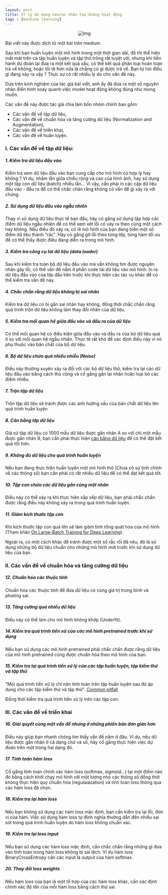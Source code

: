 ```yaml
---
layout: post
title: 37 lý do mạng neuron nhân tạo không hoạt động
tags : [machine learning]
---
```


<div class="block">
	<center>
		<img src="{{ site.baseurl }}/img/nnsheader.png" alt="Img">
	</center>
</div> 

Bài viết này được dịch từ một bài trên medium.

Sau khi bạn huấn luyện một mô hình trong một thời gian dài, đồ thị thể hiện mất mát trên cả tập huấn luyện và tập thử trông rất tuyệt vời, 
nhưng khi tiến hành dự đoán lại đưa ra một kết quả xấu, có thể kết quả phân loại hoàn toàn trả về không, hoặc tồi tệ hơn nữa là 
chẳng có gì được trả về. Bạn tự hỏi điều gì đang xảy ra vậy ? Thực sự có rất nhiều lý do cho vấn đề này.

Dựa trên kinh nghiệm của tác giả bài viết, anh ấy đã đưa ra một số nguyên nhân điển hình xoay quanh việc model hoạt động không đúng 
như mong muốn.

Các vấn đề này được tác giả chia làm bốn nhóm chính bao gồm:

  - Các vấn đề về tập dữ liệu,
  - Các vấn đề về chuẩn hóa và tăng cường dữ liệu (Normalization and Augmentation),
  - Các vấn đề về triển khai,
  - Các vấn đề về huấn luyện.
  
### I. Các vấn đề về tập dữ liệu:

##### 1. Kiểm tra dữ liệu đầu vào

Kiểm tra xem dữ liệu đầu vào bạn cung cấp cho mô hình có hợp lý hay không ? Ví dụ, nhầm lẫn giữa chiều rộng và cao của hình ảnh, 
hay sử dụng một tập con dữ liệu (batch) nhiều lần... Vì vậy, cần phải in các cặp dữ liệu đầu vào - đầu ra để có thể chắc chăn rằng 
không có vấn đề gì xảy ra với chúng.

##### 2. Sử dụng dữ liệu đầu vào ngẫu nhiên

Thay vì sử dụng dữ liệu thực tế ban đầu, hãy có gắng sử dụng tập hợp các điểm dữ liệu ngẫu nhiên để có thể xem xét lỗi có xảy ra theo 
cùng một cách hay không. Nếu điều đó xảy ra, có lẽ mô hình của bạn đang biến một số điểm dữ liệu thành "rác". Hãy có gắng gỡ lỗi theo
từng lớp, từng hàm tối ưu để có thể thấy được điều đang diễn ra trong mô hình.

##### 3. Kiểm tra công cụ tải dữ liệu (data loader)

Sau khi kiểm tra toàn bộ dữ liệu đầu vào mà vẫn không tìm được nguyên nhân gây lỗi, có thể vấn đề nằm ở phần code tải dữ liệu vào 
mô hình. In ra dữ liệu đầu vào của lớp đầu tiên trước khi thực hiện các tác vụ khác để có thể kiểm tra vấn đề này.

##### 4. Chắc chắn rằng dữ liệu không bị sai nhãn

Kiểm tra dữ liệu có bị gắn sai nhãn hay không, đồng thời chắc chắn rằng quá trình trộn dữ liệu không làm thay đổi nhãn của dữ liệu.

##### 5. Kiểm tra mối quan hệ giữa đầu vào và đầu ra của dữ liệu

Có thể mối quan hệ có điều kiện giữa đầu vào và đầu ra của bộ dữ liệu quá ít so với mối quan hệ ngẫu nhiên. Thực tế rất khó để xác 
định điều này vì nó phụ thuộc vào bản chất của bộ dữ liệu.

##### 6. Bộ dữ liệu chứa quá nhiều nhiễu (Noise)

Điều này thường xuyên xảy ra đối với các bộ dữ liệu thô, kiểm tra lại các dữ liệu đầu vào bằng cách thủ công và cố gắng gắn lại nhãn 
hoặc loại bỏ các điểm nhiễu.

##### 7. Trộn tập dữ liệu

Trộn tập dữ liệu sẽ tránh được các ảnh hưởng xấu của bản chất dữ liệu lên quá trình huấn luyện

##### 8. Cân bằng lớp dữ liệu

Giả sử tập dữ liệu có 1000 mẫu dữ liệu được gắn nhãn A so với chỉ một mẫu được gắn nhãn B, bạn cần phải thực hiện [cân bằng dữ liệu](https://machinelearningmastery.com/tactics-to-combat-imbalanced-classes-in-your-machine-learning-dataset/) 
để có thể đặt kết quả tốt hơn.

##### 9. Không đủ dữ liệu cho quá trình huấn luyện

Nếu bạn đang thực hiện huấn luyện một mô hình thô (Chưa có sự tinh chỉnh về các thông số) bạn cần phải có rất nhiều dữ liệu để có thể 
đạt kết quả tốt.

##### 10. Tập con chứa các dữ liệu gắn cùng một nhãn

Điều này có thể xảy ra khi thực hiện sắp xếp dữ liệu, bạn phải chắc chắn được rằng điều này không xảy ra trong quá trình huấn luyện.

##### 11. Giảm kích thước tập con

Khi kích thước tập con quá lớn sẽ làm giảm tính tổng quát hóa của mô hình (Tham khảo [On Large-Batch Training for Deep Learning](https://arxiv.org/abs/1609.04836)).

Ngoài ra, có một cách khác để tránh được một số rắc rối đã nêu, đó là sử dụng những bộ dữ liệu chuẩn cho những mô hình mới trước khi sử dụng dữ liệu của bạn.

### II. Các vấn đề về chuẩn hóa và tăng cường dữ liệu

##### 12. Chuẩn hóa các thuộc tính

Chuẩn hóa các thuộc tính để đưa dữ liệu có cùng giá trị trung bình và phương sai.

##### 13. Tăng cường quá nhiều dữ liệu

Điều này có thể làm cho mô hình không khớp (Underfit).

##### 14. Kiểm tra quá trình tiền xử của các mô hình pretrained trước khi sử dụng

Nếu bạn sử dụng các mô hình pretrained phải chắc chắn được rằng dữ liệu của mô hình pretrained cũng được chuẩn hóa theo mô hình của bạn.

##### 15. Kiểm tra lại quá trình tiền xử lý của các tập huấn luyện, tập kiểm thử và tập thử

"Mọi quá trình tiền xử lý chỉ nên tính toán trên tập huấn luyện sau đó áp dụng cho các tập kiểm thử và tập thử". [Common pitfall](http://cs231n.github.io/neural-networks-2/#datapre)

Đồng thời kiểm tra quá trình tiền xử lý trên các tập con.

### III. Các vấn đề về triển khai

##### 16. Giải quyết cùng một vấn đề nhưng ở những phiên bản đơn giản hơn

Điều này giúp bạn nhanh chóng tìm thấy vấn đề nằm ở đâu. Ví dụ, nếu dữ liệu được gắn nhãn ở cả dạng chữ và số, hãy cố gắng thực hiện 
việc dự đoán trên một trong hai dạng đó.

##### 17. Tính toán hàm loss

Cố gắng tính toán chính xác hàm loss (softmax, sigmoid...) tại một điểm nào đó bằng cách khởi chạy mô hình với một lượng nhỏ các thông số đồng thời không thực hiện quy chuẩn hóa (regulaiazation) và tính toán loss thông qua các hàm loss đã chọn.

##### 18. Kiểm tra lại hàm loss

Nếu bạn không sử dụng các hàm loss mặc định, bạn cần kiểm tra lại lỗi, đơn vị của hàm. Việc sử dụng hàm loss tự định nghĩa thường dẫn đến nhiều sai sót trong quá trình huấn luyện do hàm loss không chuẩn xác.

##### 19. Kiểm tra lại loss input

Nếu bạn sử dụng các hàm loss mặc định, cần chắc chắn rằng những gì đưa vào tính toán trong hàm loss không bị sai lệch. Ví dụ hàm loss BinaryCrossEntropy cần các input là output của hàm softmax.

##### 20. Thay đổi loss weights

Nếu hàm loss của bạn là một tổ hợp của các hàm loss khác, cần xác định chính xác độ lớn của mỗi hàm loss bằng cách thử sai.





















